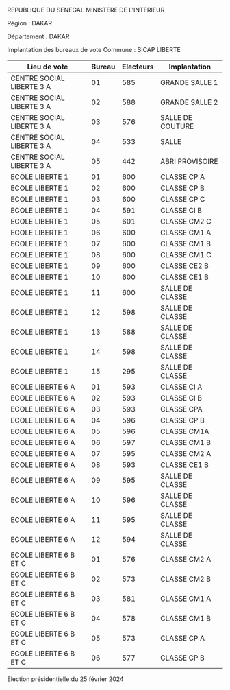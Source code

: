 REPUBLIQUE DU SENEGAL MINISTERE DE L'INTERIEUR

Région : DAKAR

Département : DAKAR

Implantation des bureaux de vote Commune : SICAP LIBERTE

| Lieu de vote | Bureau | Electeurs | Implantation |
| - | - | - | - |
| CENTRE SOCIAL LIBERTE 3 A | 01 | 585 | GRANDE SALLE 1 |
| CENTRE SOCIAL LIBERTE 3 A | 02 | 588 | GRANDE SALLE 2 |
| CENTRE SOCIAL LIBERTE 3 A | 03 | 576 | SALLE DE COUTURE |
| CENTRE SOCIAL LIBERTE 3 A | 04 | 533 | SALLE |
| CENTRE SOCIAL LIBERTE 3 A | 05 | 442 | ABRI PROVISOIRE |
| ECOLE LIBERTE 1 | 01 | 600 | CLASSE CP A |
| ECOLE LIBERTE 1 | 02 | 600 | CLASSE CP B |
| ECOLE LIBERTE 1 | 03 | 600 | CLASSE CP C |
| ECOLE LIBERTE 1 | 04 | 591 | CLASSE CI B |
| ECOLE LIBERTE 1 | 05 | 601 | CLASSE CM2 C |
| ECOLE LIBERTE 1 | 06 | 600 | CLASSE CM1 A |
| ECOLE LIBERTE 1 | 07 | 600 | CLASSE CM1 B |
| ECOLE LIBERTE 1 | 08 | 600 | CLASSE CM1 C |
| ECOLE LIBERTE 1 | 09 | 600 | CLASSE CE2 B |
| ECOLE LIBERTE 1 | 10 | 600 | CLASSE CE1 B |
| ECOLE LIBERTE 1 | 11 | 600 | SALLE DE CLASSE |
| ECOLE LIBERTE 1 | 12 | 598 | SALLE DE CLASSE |
| ECOLE LIBERTE 1 | 13 | 588 | SALLE DE CLASSE |
| ECOLE LIBERTE 1 | 14 | 598 | SALLE DE CLASSE |
| ECOLE LIBERTE 1 | 15 | 295 | SALLE DE CLASSE |
| ECOLE LIBERTE 6 A | 01 | 593 | CLASSE CI A |
| ECOLE LIBERTE 6 A | 02 | 593 | CLASSE CI B |
| ECOLE LIBERTE 6 A | 03 | 593 | CLASSE CPA |
| ECOLE LIBERTE 6 A | 04 | 596 | CLASSE CP B |
| ECOLE LIBERTE 6 A | 05 | 596 | CLASSE CM1A |
| ECOLE LIBERTE 6 A | 06 | 597 | CLASSE CM1 B |
| ECOLE LIBERTE 6 A | 07 | 595 | CLASSE CM2 A |
| ECOLE LIBERTE 6 A | 08 | 593 | CLASSE CE1 B |
| ECOLE LIBERTE 6 A | 09 | 595 | SALLE DE CLASSE |
| ECOLE LIBERTE 6 A | 10 | 596 | SALLE DE CLASSE |
| ECOLE LIBERTE 6 A | 11 | 595 | SALLE DE CLASSE |
| ECOLE LIBERTE 6 A | 12 | 594 | SALLE DE CLASSE |
| ECOLE LIBERTE 6 B ET C | 01 | 576 | CLASSE CM2 A |
| ECOLE LIBERTE 6 B ET C | 02 | 573 | CLASSE CM2 B |
| ECOLE LIBERTE 6 B ET C | 03 | 581 | CLASSE CM1 A |
| ECOLE LIBERTE 6 B ET C | 04 | 578 | CLASSE CM1 B |
| ECOLE LIBERTE 6 B ET C | 05 | 573 | CLASSE CP A |
| ECOLE LIBERTE 6 B ET C | 06 | 577 | CLASSE CP B |

<!-- PageNumber="39/43" -->

Election présidentielle du 25 février 2024
